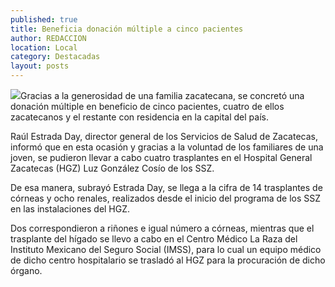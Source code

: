 ```yaml
---
published: true
title: Beneficia donación múltiple a cinco pacientes
author: REDACCION
location: Local
category: Destacadas
layout: posts
---
```


![](http://i.imgur.com/UtD4SRQm.jpg)Gracias a la generosidad de una familia zacatecana, se concretó una donación múltiple en beneficio de cinco pacientes, cuatro de ellos zacatecanos y el restante con residencia en la capital del país.

Raúl Estrada Day, director general de los Servicios de Salud de Zacatecas, informó que en esta ocasión y gracias a la voluntad de los familiares de una joven, se pudieron llevar a cabo cuatro trasplantes en el Hospital General Zacatecas (HGZ) Luz González Cosío de los SSZ.

De esa manera, subrayó Estrada Day, se llega a la cifra de 14 trasplantes de córneas y ocho renales, realizados desde el inicio del programa de los SSZ en las instalaciones del HGZ.

Dos correspondieron a riñones e igual número a córneas, mientras que el trasplante del hígado se llevo a cabo en el Centro Médico La Raza del Instituto Mexicano del Seguro Social (IMSS), para lo cual un equipo médico de dicho centro hospitalario se trasladó al HGZ para la procuración de dicho órgano.
